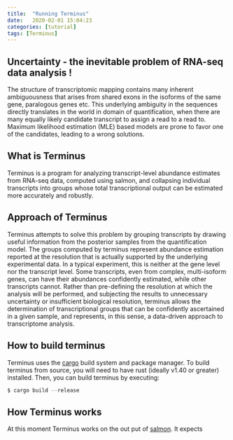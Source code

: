 ```yaml
---
title:  "Running Terminus"
date:   2020-02-01 15:04:23
categories: [tutorial]
tags: [Terminus]
---
```


## Uncertainty - the inevitable problem of RNA-seq data analysis !

The structure of transcriptomic mapping contains many inherent ambiguousness that arises from shared exons in 
the isoforms of the same gene, paralogous genes etc. This underlying ambiguity in the sequences directly translates
in the world in domain of quantification, when there are many equally likely candidate transcript to assign a read to 
a read to. Maximum likelihood estimation (MLE) based models are prone to favor one of the candidates, leading to a
wrong solutions. 


## What is Terminus

Terminus is a program for analyzing transcript-level abundance estimates from RNA-seq data, computed using salmon, and collapsing individual transcripts into groups whose total transcriptional output can be estimated more accurately and robustly.


## Approach of Terminus

Terminus attempts to solve this problem by grouping transcripts by drawing useful information from the posterior
samples from the quantification model. The groups computed by terminus represent abundance estimation reported at the resolution that is actually supported by the underlying experimental data. In a typical experiment, this is neither at the gene level nor the transcript level. Some transcripts, even from complex, multi-isoform genes, can have their abundances confidently estimated, while other transcripts cannot. Rather than pre-defining the resolution at which the analysis will be performed, and subjecting the results to unnecessary uncertainty or insufficient biological resolution, terminus allows the determination of transcriptional groups that can be confidently ascertained in a given sample, and represents, in this sense, a data-driven approach to transcriptome analysis.

## How to build terminus

Terminus uses the [cargo](https://github.com/rust-lang/cargo) build system and package manager. To build terminus from source, you will need to have rust (ideally v1.40 or greater) installed. Then, you can build terminus by executing:
```python
$ cargo build --release
```

## How Terminus works
At this moment Terminus works on the out put of [salmon](). It expects 